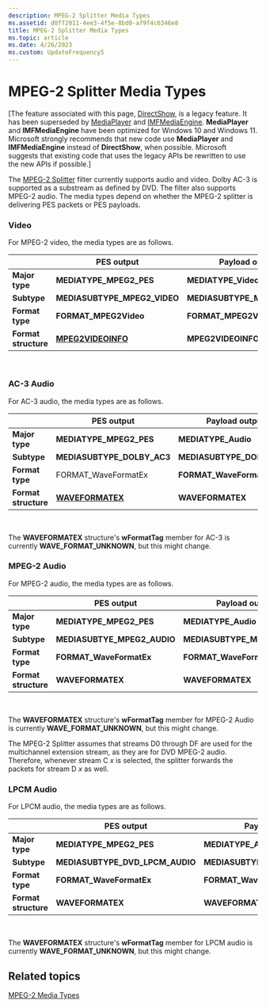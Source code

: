 ```yaml
---
description: MPEG-2 Splitter Media Types
ms.assetid: d0ff2011-4ee3-4f5e-8bd0-af9f4c6346e8
title: MPEG-2 Splitter Media Types
ms.topic: article
ms.date: 4/26/2023
ms.custom: UpdateFrequency5
---
```


# MPEG-2 Splitter Media Types

\[The feature associated with this page, [DirectShow](/windows/win32/directshow/directshow), is a legacy feature. It has been superseded by [MediaPlayer](/uwp/api/Windows.Media.Playback.MediaPlayer) and [IMFMediaEngine](/windows/win32/api/mfmediaengine/nn-mfmediaengine-imfmediaengine). **MediaPlayer** and **IMFMediaEngine** have been optimized for Windows 10 and Windows 11. Microsoft strongly recommends that new code use **MediaPlayer** and **IMFMediaEngine** instead of **DirectShow**, when possible. Microsoft suggests that existing code that uses the legacy APIs be rewritten to use the new APIs if possible.\]

The [MPEG-2 Splitter](mpeg-2-splitter.md) filter currently supports audio and video. Dolby AC-3 is supported as a substream as defined by DVD. The filter also supports MPEG-2 audio. The media types depend on whether the MPEG-2 splitter is delivering PES packets or PES payloads.

### Video

For MPEG-2 video, the media types are as follows.


|                | PES output | Payload output
|------------------|------------------------------------------|--------------------------------|
| **Major type**       | **MEDIATYPE\_MPEG2\_PES**                | **MEDIATYPE\_Video**           |
| **Subtype**          | **MEDIASUBTYPE\_MPEG2\_VIDEO**           | **MEDIASUBTYPE\_MPEG2\_VIDEO** |
| **Format type**      | **FORMAT\_MPEG2Video**                   | **FORMAT\_MPEG2Video**         |
| **Format structure** | [**MPEG2VIDEOINFO**](/previous-versions/windows/desktop/api/dvdmedia/ns-dvdmedia-mpeg2videoinfo) | **MPEG2VIDEOINFO**             |



 

### AC-3 Audio

For AC-3 audio, the media types are as follows.

| | PES output | Payload output |
|------------------|--------------------------------------|------------------------------|
| **Major type**       | **MEDIATYPE\_MPEG2\_PES**                | **MEDIATYPE\_Audio**         |
| **Subtype**          | **MEDIASUBTYPE\_DOLBY\_AC3**             | **MEDIASUBTYPE\_DOLBY\_AC3** |
| **Format type**      | FORMAT\_WaveFormatEx                 | **FORMAT\_WaveFormatEx**     |
| **Format structure** | [**WAVEFORMATEX**](/previous-versions/dd757713(v=vs.85)) | **WAVEFORMATEX**             |



 

The **WAVEFORMATEX** structure's **wFormatTag** member for AC-3 is currently **WAVE\_FORMAT\_UNKNOWN**, but this might change.

### MPEG-2 Audio

For MPEG-2 audio, the media types are as follows.



|  | PES output | Payload output |
|------------------|-------------------------------|--------------------------------|
| **Major type**       | **MEDIATYPE\_MPEG2\_PES**     | **MEDIATYPE\_Audio**           |
| **Subtype**          | **MEDIASUBTYE\_MPEG2\_AUDIO** | **MEDIASUBTYPE\_MPEG2\_AUDIO** |
| **Format type**      | **FORMAT\_WaveFormatEx**      | **FORMAT\_WaveFormatEx**       |
| **Format structure** | **WAVEFORMATEX**              | **WAVEFORMATEX**               |



 

The **WAVEFORMATEX** structure's **wFormatTag** member for MPEG-2 Audio is currently **WAVE\_FORMAT\_UNKNOWN**, but this might change.

The MPEG-2 Splitter assumes that streams D0 through DF are used for the multichannel extension stream, as they are for DVD MPEG-2 audio. Therefore, whenever stream C *x* is selected, the splitter forwards the packets for stream D *x* as well.

### LPCM Audio

For LPCM audio, the media types are as follows.



|  | PES output | Payload output |
|------------------|------------------------------------|------------------------------------|
| **Major type**       | **MEDIATYPE\_MPEG2\_PES**          | **MEDIATYPE\_Audio**               |
| **Subtype**          | **MEDIASUBTYPE\_DVD\_LPCM\_AUDIO** | **MEDIASUBTYPE\_DVD\_LPCM\_AUDIO** |
| **Format type**      | **FORMAT\_WaveFormatEx**           | **FORMAT\_WaveFormatEx**           |
| **Format structure** | **WAVEFORMATEX**                   | **WAVEFORMATEX**                   |



 

The **WAVEFORMATEX** structure's **wFormatTag** member for LPCM audio is currently **WAVE\_FORMAT\_UNKNOWN**, but this might change.

## Related topics

<dl> <dt>

[MPEG-2 Media Types](mpeg-2-media-types.md)
</dt> </dl>

 

 
